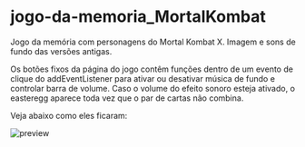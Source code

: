 # jogo-da-memoria_MortalKombat
Jogo da memória com personagens do Mortal Kombat X. Imagem e sons de fundo das versões antigas.

Os botões fixos da página do jogo contêm funções dentro de um evento de clique do addEventListener para ativar ou desativar música de fundo e controlar barra de volume.
Caso o volume do efeito sonoro esteja ativado, o easteregg aparece toda vez que o par de cartas não combina.

Veja abaixo como eles ficaram:

![preview](https://user-images.githubusercontent.com/87921380/178154629-6d22ccda-9a97-4512-89b3-07a3772528f5.gif)
